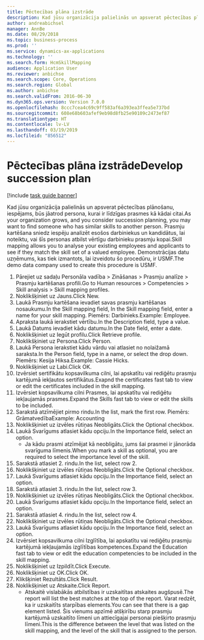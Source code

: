 ```yaml
---
title: Pēctecības plāna izstrāde
description: Kad jūsu organizācija palielinās un apsverat pēctecības plānošanu, iespējams, būs jāatrod persona, kurai ir līdzīgas prasmes kā kādai citai.
author: andreabichsel
manager: AnnBe
ms.date: 08/29/2018
ms.topic: business-process
ms.prod: ''
ms.service: dynamics-ax-applications
ms.technology: ''
ms.search.form: HcmSkillMapping
audience: Application User
ms.reviewer: anbichse
ms.search.scope: Core, Operations
ms.search.region: Global
ms.author: anbichse
ms.search.validFrom: 2016-06-30
ms.dyn365.ops.version: Version 7.0.0
ms.openlocfilehash: 8ccc7cea4c69c9ff583af6a393ea3ffea5e737bd
ms.sourcegitcommit: 608e68b603afef9eb98d8fb25e90109c2473ef87
ms.translationtype: HT
ms.contentlocale: lv-LV
ms.lasthandoff: 03/19/2019
ms.locfileid: "856512"
---
```

# <a name="develop-succession-plan"></a><span data-ttu-id="1ae32-103">Pēctecības plāna izstrāde</span><span class="sxs-lookup"><span data-stu-id="1ae32-103">Develop succession plan</span></span>

[!include [task guide banner](../../includes/task-guide-banner.md)]

<span data-ttu-id="1ae32-104">Kad jūsu organizācija palielinās un apsverat pēctecības plānošanu, iespējams, būs jāatrod persona, kurai ir līdzīgas prasmes kā kādai citai.</span><span class="sxs-lookup"><span data-stu-id="1ae32-104">As your organization grows, and you consider succession planning, you may want to find someone who has similar skills to another person.</span></span>  <span data-ttu-id="1ae32-105">Prasmju kartēšana sniedz iespēju analizēt esošos darbiniekus un kandidātus, lai noteiktu, vai šīs personas atbilst vērtīgu darbinieku prasmju kopai.</span><span class="sxs-lookup"><span data-stu-id="1ae32-105">Skill mapping allows you to analyse your existing employees and applicants to see if they match the skill set of a valued employee.</span></span> <span data-ttu-id="1ae32-106">Demonstrācijas datu uzņēmums, kas tiek izmantots, lai izveidotu šo procedūru, ir USMF.</span><span class="sxs-lookup"><span data-stu-id="1ae32-106">The demo data company used to create this procedure is USMF.</span></span>

1. <span data-ttu-id="1ae32-107">Pārejiet uz sadaļu Personāla vadība > Zināšanas > Prasmju analīze > Prasmju kartēšanas profili.</span><span class="sxs-lookup"><span data-stu-id="1ae32-107">Go to Human resources > Competencies > Skill analysis > Skill mapping profiles.</span></span>
2. <span data-ttu-id="1ae32-108">Noklikšķiniet uz Jauns.</span><span class="sxs-lookup"><span data-stu-id="1ae32-108">Click New.</span></span>
3. <span data-ttu-id="1ae32-109">Laukā Prasmju kartēšana ievadiet savas prasmju kartēšanas nosaukumu.</span><span class="sxs-lookup"><span data-stu-id="1ae32-109">In the Skill mapping field, In the Skill mapping field, enter a name for your skill mapping.</span></span>  <span data-ttu-id="1ae32-110">Piemērs: Darbinieks.</span><span class="sxs-lookup"><span data-stu-id="1ae32-110">Example: Employee.</span></span>
4. <span data-ttu-id="1ae32-111">Apraksta laukā ierakstiet vērtību.</span><span class="sxs-lookup"><span data-stu-id="1ae32-111">In the Description field, type a value.</span></span>
5. <span data-ttu-id="1ae32-112">Laukā Datums ievadiet kādu datumu.</span><span class="sxs-lookup"><span data-stu-id="1ae32-112">In the Date field, enter a date.</span></span>
6. <span data-ttu-id="1ae32-113">Noklikšķiniet uz Iegūt profilu.</span><span class="sxs-lookup"><span data-stu-id="1ae32-113">Click Retrieve profile.</span></span>
7. <span data-ttu-id="1ae32-114">Noklikšķiniet uz Persona.</span><span class="sxs-lookup"><span data-stu-id="1ae32-114">Click Person.</span></span>
8. <span data-ttu-id="1ae32-115">Laukā Persona ierakstiet kādu vārdu vai atlasiet no nolaižamā saraksta.</span><span class="sxs-lookup"><span data-stu-id="1ae32-115">In the Person field, type in a name, or select the drop down.</span></span>  <span data-ttu-id="1ae32-116">Piemērs: Kesija Hiksa.</span><span class="sxs-lookup"><span data-stu-id="1ae32-116">Example: Cassie Hicks.</span></span>
9. <span data-ttu-id="1ae32-117">Noklikšķiniet uz Labi.</span><span class="sxs-lookup"><span data-stu-id="1ae32-117">Click OK.</span></span>
10. <span data-ttu-id="1ae32-118">Izvērsiet sertifikātu kopsavilkuma cilni, lai apskatītu vai rediģētu prasmju kartējumā iekļautos sertifikātus.</span><span class="sxs-lookup"><span data-stu-id="1ae32-118">Exapnd the certificates fast tab to view or edit the certificates included in the skill mapping.</span></span>
11. <span data-ttu-id="1ae32-119">Izvērsiet kopsavilkuma cilni Prasmes, lai apskatītu vai rediģētu iekļaujamās prasmes.</span><span class="sxs-lookup"><span data-stu-id="1ae32-119">Expand the Skills fast tab to view or edit the skills to be included.</span></span>
12. <span data-ttu-id="1ae32-120">Sarakstā atzīmējiet pirmo rindu.</span><span class="sxs-lookup"><span data-stu-id="1ae32-120">In the list, mark the first row.</span></span>  <span data-ttu-id="1ae32-121">Piemērs: Grāmatvedība</span><span class="sxs-lookup"><span data-stu-id="1ae32-121">Example:  Accounting</span></span>
13. <span data-ttu-id="1ae32-122">Noklikšķiniet uz izvēles rūtiņas Neobligāts.</span><span class="sxs-lookup"><span data-stu-id="1ae32-122">Click the Optional checkbox.</span></span>
14. <span data-ttu-id="1ae32-123">Laukā Svarīgums atlasiet kādu opciju.</span><span class="sxs-lookup"><span data-stu-id="1ae32-123">In the Importance field, select an option.</span></span>
    * <span data-ttu-id="1ae32-124">Ja kādu prasmi atzīmējat kā neobligātu, jums šai prasmei ir jānorāda svarīguma līmenis.</span><span class="sxs-lookup"><span data-stu-id="1ae32-124">When you mark a skill as optional, you are required to select the importance level of the skill.</span></span>  
15. <span data-ttu-id="1ae32-125">Sarakstā atlasiet 2. rindu.</span><span class="sxs-lookup"><span data-stu-id="1ae32-125">In the list, select row 2.</span></span>
16. <span data-ttu-id="1ae32-126">Noklikšķiniet uz izvēles rūtiņas Neobligāts.</span><span class="sxs-lookup"><span data-stu-id="1ae32-126">Click the Optional checkbox.</span></span>
17. <span data-ttu-id="1ae32-127">Laukā Svarīgums atlasiet kādu opciju.</span><span class="sxs-lookup"><span data-stu-id="1ae32-127">In the Importance field, select an option.</span></span>
18. <span data-ttu-id="1ae32-128">Sarakstā atlasiet 3. rindu.</span><span class="sxs-lookup"><span data-stu-id="1ae32-128">In the list, select row 3.</span></span>
19. <span data-ttu-id="1ae32-129">Noklikšķiniet uz izvēles rūtiņas Neobligāts.</span><span class="sxs-lookup"><span data-stu-id="1ae32-129">Click the Optional checkbox.</span></span>
20. <span data-ttu-id="1ae32-130">Laukā Svarīgums atlasiet kādu opciju.</span><span class="sxs-lookup"><span data-stu-id="1ae32-130">In the Importance field, select an option.</span></span>
21. <span data-ttu-id="1ae32-131">Sarakstā atlasiet 4. rindu.</span><span class="sxs-lookup"><span data-stu-id="1ae32-131">In the list, select row 4.</span></span>
22. <span data-ttu-id="1ae32-132">Noklikšķiniet uz izvēles rūtiņas Neobligāts.</span><span class="sxs-lookup"><span data-stu-id="1ae32-132">Click the Optional checkbox.</span></span>
23. <span data-ttu-id="1ae32-133">Laukā Svarīgums atlasiet kādu opciju.</span><span class="sxs-lookup"><span data-stu-id="1ae32-133">In the Importance field, select an option.</span></span>
24. <span data-ttu-id="1ae32-134">Izvērsiet kopsavilkuma cilni Izglītība, lai apskatītu vai rediģētu prasmju kartējumā iekļaujamās izglītības kompetences.</span><span class="sxs-lookup"><span data-stu-id="1ae32-134">Expand the Education fast tab to view or edit the education competencies to be included in the skill mapping.</span></span>
25. <span data-ttu-id="1ae32-135">Noklikšķiniet uz Izpildīt.</span><span class="sxs-lookup"><span data-stu-id="1ae32-135">Click Execute.</span></span>
26. <span data-ttu-id="1ae32-136">Noklikšķiniet uz OK.</span><span class="sxs-lookup"><span data-stu-id="1ae32-136">Click OK.</span></span>
27. <span data-ttu-id="1ae32-137">Klikšķiniet Rezultāts.</span><span class="sxs-lookup"><span data-stu-id="1ae32-137">Click Result.</span></span>
28. <span data-ttu-id="1ae32-138">Noklikšķiniet uz Atskaite.</span><span class="sxs-lookup"><span data-stu-id="1ae32-138">Click Report.</span></span>
    * <span data-ttu-id="1ae32-139">Atskaitē vislabākās atbilstības ir uzskaitītas atskaites augšpusē.</span><span class="sxs-lookup"><span data-stu-id="1ae32-139">The report will list the best matches at the top of the report.</span></span>  <span data-ttu-id="1ae32-140">Varat redzēt, ka ir uzskaitīts starpības elements.</span><span class="sxs-lookup"><span data-stu-id="1ae32-140">You can see that there is a gap element listed.</span></span>  <span data-ttu-id="1ae32-141">Šis vienums apzīmē atšķirību starp prasmju kartējumā uzskaitīto līmeni un attiecīgajai personai piešķirto prasmju līmeni.</span><span class="sxs-lookup"><span data-stu-id="1ae32-141">This is the difference between the level that was listed on the skill mapping, and the level of the skill that is assigned to the person.</span></span>  

